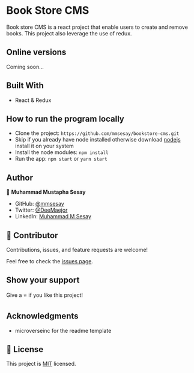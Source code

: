# Book Store CMS
Book store CMS is a react project that enable users to create and remove books. This project also leverage the use of redux.

## Online versions
Coming soon...

## Built With

- React & Redux

## How to run the program locally
- Clone the project: ```https://github.com/mmsesay/bookstore-cms.git```
- Skip if you already have node installed otherwise download [nodejs](https://nodejs.org/en/download/) install it on your system
- Install the node modules: ```npm install```
- Run the app: ```npm start``` or ```yarn start```

## Author

👤 **Muhammad Mustapha Sesay**

- GitHub: [@mmsesay](https://github.com/mmsesay)
- Twitter: [@DeeMaejor](https://twitter.com/DeeMaejor)
- LinkedIn: [Muhammad M Sesay](https://linkedin.com/in/muhammad-m-sesay)


## 🤝 Contributor

Contributions, issues, and feature requests are welcome!

Feel free to check the [issues page](../../issues/).

## Show your support

Give a ⭐️ if you like this project!

## Acknowledgments
- microverseinc for the readme template
## 📝 License

This project is [MIT](./MIT.md) licensed.